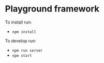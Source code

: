 # Playground framework #

To install run:

* `npm install`

To develop run:

* `npm run server`
* `npm start`